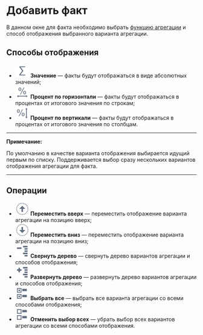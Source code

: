 # Добавить факт

В данном окне для факта необходимо выбрать [функцию агрегации](../../processors/aggregation-functions.md) и способ отображения выбранного варианта агрегации.

## Способы отображения

* ![](../../media/app/icons/toolbar_18/toolbar_18_70.svg) **Значение** — факты будут отображаться в виде абсолютных значений;
* ![](../../media/app/icons/toolbar_18/toolbar_18_95.svg) **Процент по горизонтали** — факты будут отображаться в процентах от итогового значения по строкам;
* ![](../../media/app/icons/toolbar_18/toolbar_18_96.svg) **Процент по вертикали** — факты будут отображаться в процентах от итогового значения по столбцам.

-----

**Примечание:**

По умолчанию в качестве варианта отображения выбирается идущий первым по списку. Поддерживается выбор сразу нескольких вариантов отображения агрегации для факта.

-----

## Операции

* ![](../../media/app/visualization/cube/toolbar_18_161.svg) **Переместить вверх** — переместить отображение варианта агрегации на позицию вверх;
* ![](../../media/app/visualization/cube/toolbar_18_160.svg) **Переместить вниз** — переместить отображение варианта агрегации на позицию вниз;
* ![](../../media/app/visualization/cube/toolbar_18_22.svg) **Свернуть дерево** — свернуть дерево вариантов агрегации и  способов отображения;
* ![](../../media/app/visualization/cube/toolbar_18_23.svg) **Развернуть дерево** — развернуть дерево вариантов агрегации и способов отображения;
* ![](../../media/app/visualization/cube/toolbar_18_158.svg) **Выбрать все** — выбрать все варианта агрегации со всеми способами отображения;
* ![](../../media/app/visualization/cube/toolbar_18_157.svg) **Отменить выбор всех** — убрать выбор всех вариантов агрегации со всеми способами отображения.

